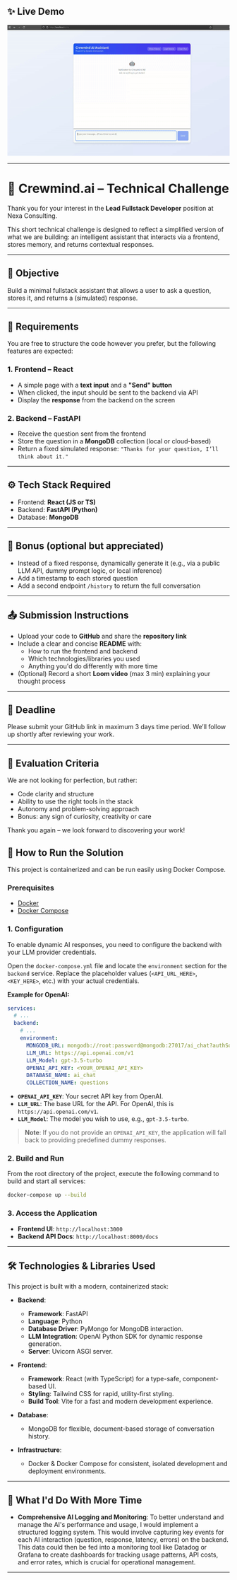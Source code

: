 ## ✨ Live Demo

![Crewmind AI Assistant Demo](./crewmind-demo.gif)

---

# 🧪 Crewmind.ai – Technical Challenge

Thank you for your interest in the **Lead Fullstack Developer** position at Nexa Consulting.

This short technical challenge is designed to reflect a simplified version of what we are building: an intelligent assistant that interacts via a frontend, stores memory, and returns contextual responses.

---

## 📌 Objective

Build a minimal fullstack assistant that allows a user to ask a question, stores it, and returns a (simulated) response.

---

## 🧱 Requirements

You are free to structure the code however you prefer, but the following features are expected:

### 1. Frontend – React
- A simple page with a **text input** and a **"Send" button**
- When clicked, the input should be sent to the backend via API
- Display the **response** from the backend on the screen

### 2. Backend – FastAPI
- Receive the question sent from the frontend
- Store the question in a **MongoDB** collection (local or cloud-based)
- Return a fixed simulated response:
  `"Thanks for your question, I’ll think about it."`

---

## ⚙️ Tech Stack Required

- Frontend: **React (JS or TS)**
- Backend: **FastAPI (Python)**
- Database: **MongoDB**

---

## 🧠 Bonus (optional but appreciated)
- Instead of a fixed response, dynamically generate it (e.g., via a public LLM API, dummy prompt logic, or local inference)
- Add a timestamp to each stored question
- Add a second endpoint `/history` to return the full conversation

---

## 📤 Submission Instructions

- Upload your code to **GitHub** and share the **repository link**
- Include a clear and concise **README** with:
  - How to run the frontend and backend
  - Which technologies/libraries you used
  - Anything you'd do differently with more time
- (Optional) Record a short **Loom video** (max 3 min) explaining your thought process

---

## 📅 Deadline

Please submit your GitHub link in maximum 3 days time period.
We’ll follow up shortly after reviewing your work.

---

## 🧭 Evaluation Criteria

We are not looking for perfection, but rather:
- Code clarity and structure
- Ability to use the right tools in the stack
- Autonomy and problem-solving approach
- Bonus: any sign of curiosity, creativity or care

Thank you again – we look forward to discovering your work!

## 🚀 How to Run the Solution

This project is containerized and can be run easily using Docker Compose.

### Prerequisites

- [Docker](https://docs.docker.com/get-docker/)
- [Docker Compose](https://docs.docker.com/compose/install/)

### 1. Configuration

To enable dynamic AI responses, you need to configure the backend with your LLM provider credentials.

Open the `docker-compose.yml` file and locate the `environment` section for the `backend` service. Replace the placeholder values (`<API_URL_HERE>`, `<KEY_HERE>`, etc.) with your actual credentials.

**Example for OpenAI:**
```yaml
services:
  # ...
  backend:
    # ...
    environment:
      MONGODB_URL: mongodb://root:password@mongodb:27017/ai_chat?authSource=admin
      LLM_URL: https://api.openai.com/v1
      LLM_Model: gpt-3.5-turbo
      OPENAI_API_KEY: <YOUR_OPENAI_API_KEY>
      DATABASE_NAME: ai_chat
      COLLECTION_NAME: questions
```

- **`OPENAI_API_KEY`**: Your secret API key from OpenAI.
- **`LLM_URL`**: The base URL for the API. For OpenAI, this is `https://api.openai.com/v1`.
- **`LLM_Model`**: The model you wish to use, e.g., `gpt-3.5-turbo`.

> **Note**: If you do not provide an `OPENAI_API_KEY`, the application will fall back to providing predefined dummy responses.

### 2. Build and Run

From the root directory of the project, execute the following command to build and start all services:

```bash
docker-compose up --build
```

### 3. Access the Application

- **Frontend UI**: `http://localhost:3000`
- **Backend API Docs**: `http://localhost:8000/docs`

---

## 🛠️ Technologies & Libraries Used

This project is built with a modern, containerized stack:

-   **Backend**:
    -   **Framework**: FastAPI
    -   **Language**: Python
    -   **Database Driver**: PyMongo for MongoDB interaction.
    -   **LLM Integration**: OpenAI Python SDK for dynamic response generation.
    -   **Server**: Uvicorn ASGI server.

-   **Frontend**:
    -   **Framework**: React (with TypeScript) for a type-safe, component-based UI.
    -   **Styling**: Tailwind CSS for rapid, utility-first styling.
    -   **Build Tool**: Vite for a fast and modern development experience.

-   **Database**:
    -   MongoDB for flexible, document-based storage of conversation history.

-   **Infrastructure**:
    -   Docker & Docker Compose for consistent, isolated development and deployment environments.

---

## 🔮 What I'd Do With More Time

-   **Comprehensive AI Logging and Monitoring**: To better understand and manage the AI's performance and usage, I would implement a structured logging system. This would involve capturing key events for each AI interaction (question, response, latency, errors) on the backend. This data could then be fed into a monitoring tool like Datadog or Grafana to create dashboards for tracking usage patterns, API costs, and error rates, which is crucial for operational management.

---
